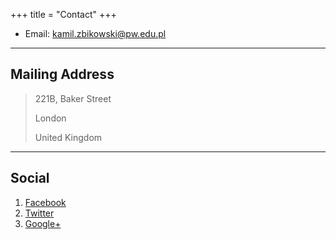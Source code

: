 +++
title = "Contact"
+++

* Email: [kamil.zbikowski@pw.edu.pl](mailto:kamil.zbikowski@pw.edu.pl)

---

## Mailing Address

> 221B, Baker Street
>
> London
>
> United Kingdom

---

## Social

1. [Facebook](#)
2. [Twitter](#)
3. [Google+](#)
